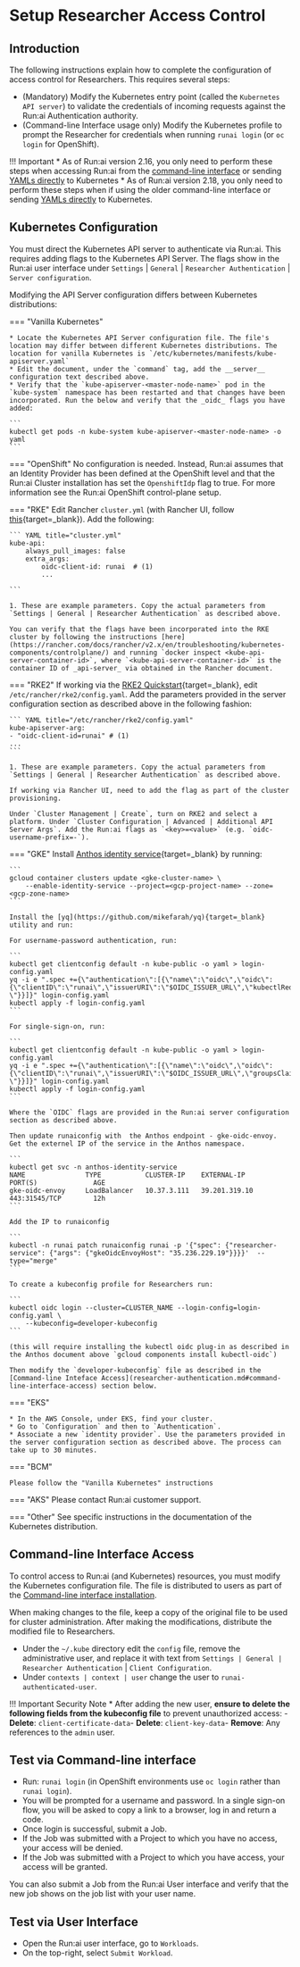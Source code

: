 # Setup Researcher Access Control

## Introduction

The following instructions explain how to complete the configuration of access control for Researchers. This requires several steps:

* (Mandatory) Modify the Kubernetes entry point (called the `Kubernetes API server`) to validate the credentials of incoming requests against the Run:ai Authentication authority.
* (Command-line Interface usage only) Modify the Kubernetes profile to prompt the Researcher for credentials when running `runai login` (or `oc login` for OpenShift).

!!! Important \* As of Run:ai version 2.16, you only need to perform these steps when accessing Run:ai from the [command-line interface](../runai-setup/researcher-setup/cli-install.md) or sending [YAMLs directly](../../developer/cluster-api/submit-yaml.md) to Kubernetes \* As of Run:ai version 2.18, you only need to perform these steps when if using the older command-line interface or sending [YAMLs directly](../../developer/cluster-api/submit-yaml.md) to Kubernetes.

## Kubernetes Configuration

You must direct the Kubernetes API server to authenticate via Run:ai. This requires adding flags to the Kubernetes API Server. The flags show in the Run:ai user interface under `Settings` | `General` | `Researcher Authentication` | `Server configuration`.

Modifying the API Server configuration differs between Kubernetes distributions:

\=== "Vanilla Kubernetes"

````
* Locate the Kubernetes API Server configuration file. The file's location may differ between different Kubernetes distributions. The location for vanilla Kubernetes is `/etc/kubernetes/manifests/kube-apiserver.yaml`
* Edit the document, under the `command` tag, add the __server__ configuration text described above.
* Verify that the `kube-apiserver-<master-node-name>` pod in the `kube-system` namespace has been restarted and that changes have been incorporated. Run the below and verify that the _oidc_ flags you have added:

```
kubectl get pods -n kube-system kube-apiserver-<master-node-name> -o yaml
```
````

\=== "OpenShift" No configuration is needed. Instead, Run:ai assumes that an Identity Provider has been defined at the OpenShift level and that the Run:ai Cluster installation has set the `OpenshiftIdp` flag to true. For more information see the Run:ai OpenShift control-plane setup.

\=== "RKE" Edit Rancher `cluster.yml` (with Rancher UI, follow [this](https://rancher.com/docs/rancher/v2.x/en/cluster-admin/editing-clusters/#editing-clusters-in-the-rancher-ui){target=\_blank}). Add the following:

````
``` YAML title="cluster.yml"
kube-api:
    always_pull_images: false
    extra_args:
        oidc-client-id: runai  # (1)
        ...
        
```

1. These are example parameters. Copy the actual parameters from `Settings | General | Researcher Authentication` as described above.

You can verify that the flags have been incorporated into the RKE cluster by following the instructions [here](https://rancher.com/docs/rancher/v2.x/en/troubleshooting/kubernetes-components/controlplane/) and running `docker inspect <kube-api-server-container-id>`, where `<kube-api-server-container-id>` is the container ID of _api-server_ via obtained in the Rancher document. 
````

\=== "RKE2" If working via the [RKE2 Quickstart](https://docs.rke2.io/install/quickstart/){target=\_blank}, edit `/etc/rancher/rke2/config.yaml`. Add the parameters provided in the server configuration section as described above in the following fashion:

````
``` YAML title="/etc/rancher/rke2/config.yaml"
kube-apiserver-arg:
- "oidc-client-id=runai" # (1)
...
```

1. These are example parameters. Copy the actual parameters from `Settings | General | Researcher Authentication` as described above.

If working via Rancher UI, need to add the flag as part of the cluster provisioning. 

Under `Cluster Management | Create`, turn on RKE2 and select a platform. Under `Cluster Configuration | Advanced | Additional API Server Args`. Add the Run:ai flags as `<key>=<value>` (e.g. `oidc-username-prefix=-`).
````

\=== "GKE" Install [Anthos identity service](https://cloud.google.com/kubernetes-engine/docs/how-to/oidc#enable-oidc){target=\_blank} by running:

````
```
gcloud container clusters update <gke-cluster-name> \
    --enable-identity-service --project=<gcp-project-name> --zone=<gcp-zone-name>
```

Install the [yq](https://github.com/mikefarah/yq){target=_blank} utility and run:

For username-password authentication, run:

```
kubectl get clientconfig default -n kube-public -o yaml > login-config.yaml
yq -i e ".spec +={\"authentication\":[{\"name\":\"oidc\",\"oidc\":{\"clientID\":\"runai\",\"issuerURI\":\"$OIDC_ISSUER_URL\",\"kubectlRedirectURI\":\"http://localhost:8000/callback\",\"userClaim\":\"sub\",\"userPrefix\":\"-\"}}]}" login-config.yaml
kubectl apply -f login-config.yaml
```

For single-sign-on, run:

```
kubectl get clientconfig default -n kube-public -o yaml > login-config.yaml
yq -i e ".spec +={\"authentication\":[{\"name\":\"oidc\",\"oidc\":{\"clientID\":\"runai\",\"issuerURI\":\"$OIDC_ISSUER_URL\",\"groupsClaim\":\"groups\",\"kubectlRedirectURI\":\"http://localhost:8000/callback\",\"userClaim\":\"email\",\"userPrefix\":\"-\"}}]}" login-config.yaml
kubectl apply -f login-config.yaml
```

Where the `OIDC` flags are provided in the Run:ai server configuration section as described above. 

Then update runaiconfig with  the Anthos endpoint - gke-oidc-envoy.
Get the externel IP of the service in the Anthos namespace.

```
kubectl get svc -n anthos-identity-service
NAME               TYPE           CLUSTER-IP    EXTERNAL-IP     PORT(S)              AGE
gke-oidc-envoy     LoadBalancer   10.37.3.111   39.201.319.10   443:31545/TCP        12h
```

Add the IP to runaiconfig 

```
kubectl -n runai patch runaiconfig runai -p '{"spec": {"researcher-service": {"args": {"gkeOidcEnvoyHost": "35.236.229.19"}}}}'  --type="merge"
```

To create a kubeconfig profile for Researchers run:

```
kubectl oidc login --cluster=CLUSTER_NAME --login-config=login-config.yaml \
    --kubeconfig=developer-kubeconfig
```

(this will require installing the kubectl oidc plug-in as described in the Anthos document above `gcloud components install kubectl-oidc`)

Then modify the `developer-kubeconfig` file as described in the [Command-line Inteface Access](researcher-authentication.md#command-line-interface-access) section below.
````

\=== "EKS"

```
* In the AWS Console, under EKS, find your cluster.
* Go to `Configuration` and then to `Authentication`.
* Associate a new `identity provider`. Use the parameters provided in the server configuration section as described above. The process can take up to 30 minutes.
```

\=== "BCM"

```
Please follow the "Vanilla Kubernetes" instructions
```

\=== "AKS" Please contact Run:ai customer support.

\=== "Other" See specific instructions in the documentation of the Kubernetes distribution.

## Command-line Interface Access

To control access to Run:ai (and Kubernetes) resources, you must modify the Kubernetes configuration file. The file is distributed to users as part of the [Command-line interface installation](../runai-setup/researcher-setup/cli-install.md#kubernetes-configuration).

When making changes to the file, keep a copy of the original file to be used for cluster administration. After making the modifications, distribute the modified file to Researchers.

* Under the `~/.kube` directory edit the `config` file, remove the administrative user, and replace it with text from `Settings | General | Researcher Authentication` | `Client Configuration`.
* Under `contexts | context | user` change the user to `runai-authenticated-user`.

!!! Important Security Note \* After adding the new user, **ensure to delete the following fields from the kubeconfig file** to prevent unauthorized access: - **Delete**: `client-certificate-data`- **Delete**: `client-key-data`- **Remove**: Any references to the `admin` user.

## Test via Command-line interface

* Run: `runai login` (in OpenShift environments use `oc login` rather than `runai login`).
* You will be prompted for a username and password. In a single sign-on flow, you will be asked to copy a link to a browser, log in and return a code.
* Once login is successful, submit a Job.
* If the Job was submitted with a Project to which you have no access, your access will be denied.
* If the Job was submitted with a Project to which you have access, your access will be granted.

You can also submit a Job from the Run:ai User interface and verify that the new job shows on the job list with your user name.

## Test via User Interface

* Open the Run:ai user interface, go to `Workloads`.
* On the top-right, select `Submit Workload`.
